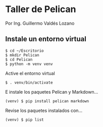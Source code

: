 # Taller de Pelican

Por Ing. Guillermo Valdés Lozano

## Instale un entorno virtual

    $ cd ~/Escritorio
    $ mkdir Pelican
    $ cd Pelican
    $ python -m venv venv

Active el entorno virtual

    $ . venv/bin/activate

E instale los paquetes Pelican y Markdown...

    (venv) $ pip install pelican markdown

Revise los paquetes instalados con...

    (venv) $ pip list
